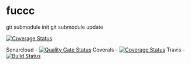#  fuccc
git submodule init
git submodule update

[![Coverage Status](https://coveralls.io/repos/github/Jidim/fuccc/badge.svg?branch=main)](https://coveralls.io/github/Jidim/fuccc?branch=main)

Sonarcloud - [![Quality Gate Status](https://sonarcloud.io/api/project_badges/measure?project=Jidim_fuccc&metric=alert_status)](https://sonarcloud.io/dashboard?id=Jidim_fuccc)
Coverals - [![Coverage Status](https://coveralls.io/repos/github/Jidim/fuccc/badge.svg)](https://coveralls.io/github/Jidim/fuccc)
Travis - [![Build Status](https://travis-ci.org/Jidim/fuccc.svg?branch=main)](https://travis-ci.org/Jidim/fuccc)
